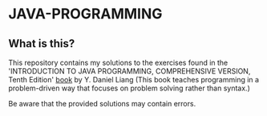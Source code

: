 # JAVA-PROGRAMMING

## What is this?
This repository contains my solutions to the exercises found in the 'INTRODUCTION TO JAVA PROGRAMMING, COMPREHENSIVE VERSION, Tenth Edition' [book](https://www.amazon.co.uk/Introduction-Programming-Structures-Comprehensive-Version/dp/1292221879/) by Y. Daniel Liang (This book teaches programming in a problem-driven way that focuses on problem solving rather than syntax.)

Be aware that the provided solutions may contain errors.
